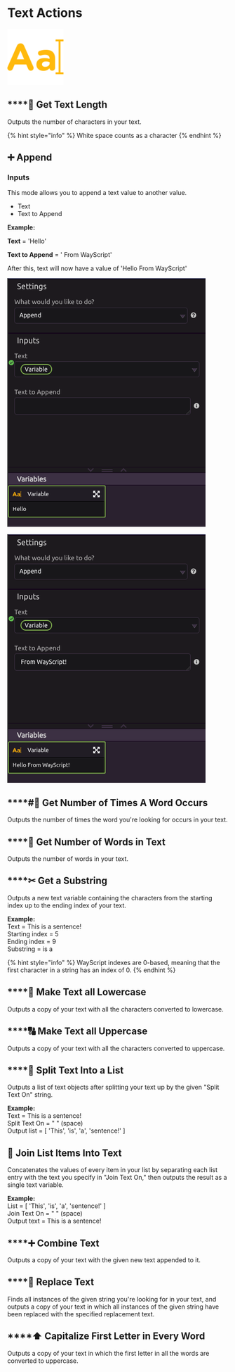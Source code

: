# Text Actions

![Perform common programming operations on text.](../../.gitbook/assets/string_actions.png)

## \*\*\*\*📏 **Get Text Length**

Outputs the number of characters in your text.

{% hint style="info" %}
White space counts as a character
{% endhint %}

## ➕ Append

### Inputs

This mode allows you to append a text value to another value. 

* Text 
* Text to Append

**Example:**

**Text** = 'Hello'

**Text to Append** = ' From WayScript'

After this, text will now have a value of 'Hello From WayScript'

![Before Append](../../.gitbook/assets/text_append_before.png)

![After Append](../../.gitbook/assets/text_append_after.png)

## \*\*\*\*\#⃣ **Get Number of Times A Word Occurs**

Outputs the number of times the word you're looking for occurs in your text.

## \*\*\*\*🔢 **Get Number of Words in Text**

Outputs the number of words in your text.

## \*\*\*\*✂ **Get a Substring**

Outputs a new text variable containing the characters from the starting index up to the ending index of your text.

**Example:**  
Text = This is a sentence!  
Starting index = 5  
Ending index = 9  
Substring = is a

{% hint style="info" %}
WayScript indexes are 0-based, meaning that the first character in a string has an index of 0.
{% endhint %}

## \*\*\*\*🔡 **Make Text all Lowercase**

Outputs a copy of your text with all the characters converted to lowercase.

## \*\*\*\*🔠 **Make Text all Uppercase**

Outputs a copy of your text with all the characters converted to uppercase.

## \*\*\*\*📃 **Split Text Into a List**

Outputs a list of text objects after splitting your text up by the given "Split Text On" string.

**Example:**  
Text = This is a sentence!  
Split Text On = " " \(space\)  
Output list = \[ 'This', 'is', 'a', 'sentence!' \]

## 🔗 Join List Items Into Text

Concatenates the values of every item in your list by separating each list entry with the text you specify in "Join Text On," then outputs the result as a single text variable.

**Example:**  
List = \[ 'This', 'is', 'a', 'sentence!' \]  
Join Text On = " " \(space\)  
Output text = This is a sentence!

## \*\*\*\*➕ **Combine Text**

Outputs a copy of your text with the given new text appended to it.

## \*\*\*\*🔎 **Replace Text**

Finds all instances of the given string you're looking for in your text, and outputs a copy of your text in which all instances of the given string have been replaced with the specified replacement text.

## \*\*\*\*⬆ **Capitalize First Letter in Every Word**

Outputs a copy of your text in which the first letter in all the words are converted to uppercase.


